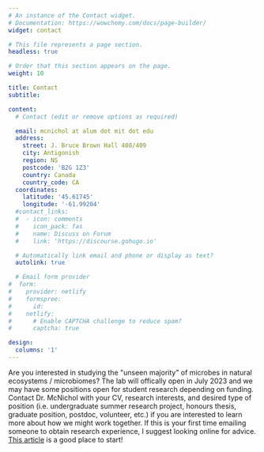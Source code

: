 ```yaml
---
# An instance of the Contact widget.
# Documentation: https://wowchemy.com/docs/page-builder/
widget: contact

# This file represents a page section.
headless: true

# Order that this section appears on the page.
weight: 10

title: Contact
subtitle:

content:
  # Contact (edit or remove options as required)

  email: mcnichol at alum dot mit dot edu
  address:
    street: J. Bruce Brown Hall 408/409
    city: Antigonish
    region: NS
    postcode: 'B2G 1Z3'
    country: Canada
    country_code: CA
  coordinates:
    latitude: '45.61745'
    longitude: '-61.99204'
  #contact_links:
  #  - icon: comments
  #    icon_pack: fas
  #    name: Discuss on Forum
  #    link: 'https://discourse.gohugo.io'

  # Automatically link email and phone or display as text?
  autolink: true

  # Email form provider
#  form:
#    provider: netlify
#    formspree:
#      id:
#    netlify:
#      # Enable CAPTCHA challenge to reduce spam?
#      captcha: true

design:
  columns: '1'
---
```


Are you interested in studying the "unseen majority" of microbes in natural ecosystems / microbiomes? The lab will offically open in July 2023 and we may have some positions open for student research depending on funding. Contact Dr. McNichol with your CV, research interests, and desired type of position (i.e. undergraduate summer research project, honours thesis, graduate position, postdoc, volunteer, etc.) if you are interested to learn more about how we might work together. If this is your first time emailing someone to obtain research experience, I suggest looking online for advice. [This article](https://www.science.org/content/article/dear-dr-neufeld) is a good place to start!
